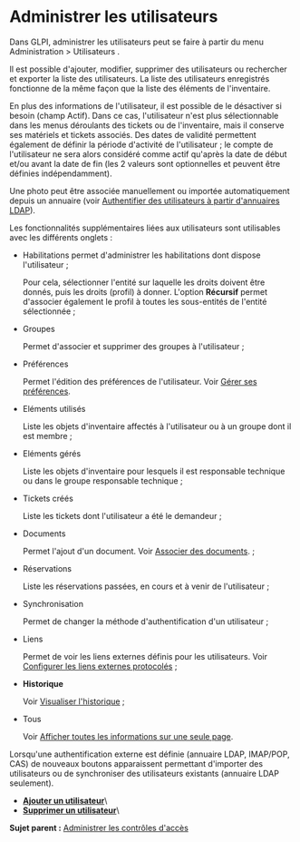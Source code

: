 Administrer les utilisateurs
============================

Dans GLPI, administrer les utilisateurs peut se faire à partir du menu
Administration \> Utilisateurs .

Il est possible d'ajouter, modifier, supprimer des utilisateurs ou
rechercher et exporter la liste des utilisateurs. La liste des
utilisateurs enregistrés fonctionne de la même façon que la liste des
éléments de l'inventaire.

En plus des informations de l'utilisateur, il est possible de le
désactiver si besoin (champ Actif). Dans ce cas, l'utilisateur n'est
plus sélectionnable dans les menus déroulants des tickets ou de
l'inventaire, mais il conserve ses matériels et tickets associés. Des
dates de validité permettent également de définir la période d'activité
de l'utilisateur ; le compte de l'utilisateur ne sera alors considéré
comme actif qu'après la date de début et/ou avant la date de fin (les 2
valeurs sont optionnelles et peuvent être définies indépendamment).

Une photo peut être associée manuellement ou importée automatiquement
depuis un annuaire (voir [Authentifier des utilisateurs à partir
d'annuaires
LDAP](config_auth_ldap.html "L'interface de GLPI avec les annuaires LDAP se configure depuis le menu Configuration > Authentification > Annuaire LDAP.")).

Les fonctionnalités supplémentaires liées aux utilisateurs sont
utilisables avec les différents onglets :

-   Habilitations permet d'administrer les habilitations dont dispose
    l'utilisateur ;

    Pour cela, sélectionner l'entité sur laquelle les droits doivent
    être donnés, puis les droits (profil) à donner. L'option
    **Récursif** permet d'associer également le profil à toutes les
    sous-entités de l'entité sélectionnée ;

-   Groupes

    Permet d'associer et supprimer des groupes à l'utilisateur ;

-   Préférences

    Permet l'édition des préférences de l'utilisateur. Voir [Gérer ses
    préférences](start_pref.html "Les préférences utilisateur se modifient depuis le menu Préférences").

-   Eléments utilisés

    Liste les objets d'inventaire affectés à l'utilisateur ou à un
    groupe dont il est membre ;

-   Eléments gérés

    Liste les objets d'inventaire pour lesquels il est responsable
    technique ou dans le groupe responsable technique ;

-   Tickets créés

    Liste les tickets dont l'utilisateur a été le demandeur ;

-   Documents

    Permet l'ajout d'un document. Voir [Associer des
    documents](inventory_document.html "Les documents associés se gèrent depuis l'onglet Documents").
    ;

-   Réservations

    Liste les réservations passées, en cours et à venir de l'utilisateur
    ;

-   Synchronisation

    Permet de changer la méthode d'authentification d'un utilisateur ;

-   Liens

    Permet de voir les liens externes définis pour les utilisateurs.
    Voir [Configurer les liens externes
    protocolés](config_link.html "Les liens externes se configurent depuis le menu Configuration > Liens externes")
    ;

-   **Historique**

    Voir [Visualiser
    l'historique](inventory_log.html "L'historique est visualisé depuis l'onglet Historique")
    ;

-   Tous

    Voir [Afficher toutes les informations sur une seule
    page](inventory_all.html "Pour un élément, toutes les informations sont affichées sur une seule page depuis l'onglet Tous").

Lorsqu'une authentification externe est définie (annuaire LDAP,
IMAP/POP, CAS) de nouveaux boutons apparaissent permettant d'importer
des utilisateurs ou de synchroniser des utilisateurs existants (annuaire
LDAP seulement).

-   **[Ajouter un
    utilisateur](../glpi/administration_user_t_create.html)**\
-   **[Supprimer un
    utilisateur](../glpi/administration_user_t_delete.html)**\

**Sujet parent :** [Administrer les contrôles
d'accès](../glpi/access_control_intro.html "Cette partie décrit comment administrer le système de contrôle d'accès qui permet à chaque utilisateur d'accéder à un contexte d'utilisation spécifique.")
